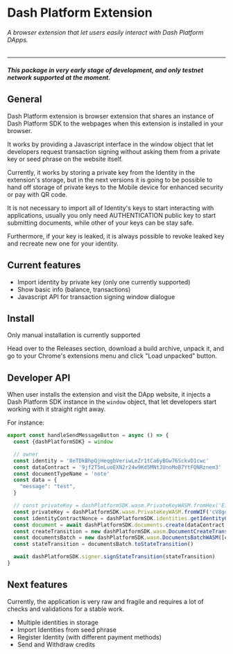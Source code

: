 # Dash Platform Extension


###### A browser extension that let users easily interact with Dash Platform DApps.

___

##### This package in very early stage of development, and only testnet network supported at the moment.

## General

Dash Platform extension is browser extension that shares an instance of Dash Platform SDK to the webpages when this extension is installed in your browser.

It works by providing a Javascript interface in the window object that let developers request transaction signing without asking them from a private key or seed phrase on the website itself.

Currently, it works by storing a private key from the Identity in the extension's storage, but in the next versions it is going to be possible to hand off storage of private keys to the Mobile device for enhanced security or pay with QR code.

It is not necessary to import all of Identity's keys to start interacting with applications, usually you only need AUTHENTICATION public key to start submitting documents, while other of your keys can be stay safe.

Furthermore, if your key is leaked, it is always possible to revoke leaked key and recreate new one for your identity.


## Current features

* Import identity by private key (only one currently supported)
* Show basic info (balance, transactions)
* Javascript API for transaction signing window dialogue

## Install

Only manual installation is currently supported

Head over to the Releases section, download a build archive, unpack it, and go to your Chrome's extensions menu and click "Load unpacked" button.

## Developer API

When user installs the extension and visit the DApp website, it injects a Dash Platform SDK instance in the `window` object, that let developers start working with it straight right away.

For instance:
```js
export const handleSendMessageButton = async () => {
  const {dashPlatformSDK} = window

  // owner
  const identity = '8eTDkBhpQjHeqgbVeriwLeZr1tCa6yBGw76SckvD1cwc'
  const dataContract = '9jf2T5mLuoEXN2r24w9Kd5MNtJUnoMoB7YtFQNRznem3'
  const documentTypeName = 'note'
  const data = {
    "message": "test",
  }

  // const privateKey = dashPlatformSDK.wasm.PrivateKeyWASM.fromHex('E150920AA4FD530B1AFDCA7AC939EB14D63B6D065CC88BBE1A1DF66ED593FE31')
  const privateKey = dashPlatformSDK.wasm.PrivateKeyWASM.fromWIF('cV8gdL3T1syAMbg71EY7LuJAvdyVajE2XAzkdzHTw5AHmADt1pr6')
  const identityContractNonce = dashPlatformSDK.identities.getIdentityContractNonce(identity, dataContract)
  const document = await dashPlatformSDK.documents.create(dataContract, 'note', data, identityContractNonce + 1n, identity)
  const createTransition = new dashPlatformSDK.wasm.DocumentCreateTransitionWASM(document, identityContractNonce + 1n, documentTypeName)
  const documentsBatch = new dashPlatformSDK.wasm.DocumentsBatchWASM([createTransition.toDocumentTransition()], identity, 0, 0, null)
  const stateTransition = documentsBatch.toStateTransition()

  await dashPlatformSDK.signer.signStateTransition(stateTransition)
}
```

## Next features

Currently, the application is very raw and fragile and requires a lot of checks and validations for a stable work.

* Multiple identities in storage
* Import Identities from seed phrase
* Register Identity (with different payment methods)
* Send and Withdraw credits
